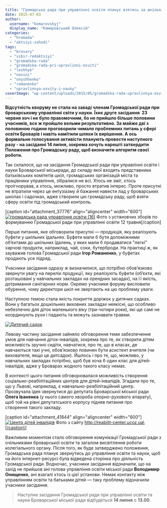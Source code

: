 ```yaml
---
title: "Громадська рада при управлінні освіти планує взятись за шкільні буфети та доріжки у садочках"
date: 2015-07-03
author: 
  username: "komarovskyj"
  display_name: "Комаровський Олексій"
categories: 
  - "hromada"
  - "aktsiyi-zahodi"
tags: 
  - "brovary"
  - "vibir-redaktsiyi"
  - "gromadska-rada"
  - "gromadska-rada-pri-upravlinni-osviti"
  - "leshhyk"
  - "novini"
  - "onyshhenko"
  - "romanenko"
  - "upravlinnya-osvity-i-nauky"
coverImage: "wp-content/uploads/2015/05/gromadska-rada-upravlinnya-osviti-2.jpg"
---
```


**Відсутність кворуму не стала на заваді членам Громадської ради при броварському управлінні світи у науки. Їхнє друге засідання  23 червня хоч і не було правомочним, бо не прийшло більше половини учасників, все ж пройшло вельми результативно. За майже дві з половиною години проговорили чимало проблемних питань у сфері освіти Броварів і навіть намітили шляхи їх вирішення. А ось формальне голосування активісти планують провести наступного разу - на засіданні 14 липня, зокрема хочуть нарешті затвердити Положення про Громадську раду, щоб визначити алгоритм своєї роботи.**

Так склалося, що на засідання Громадської ради при управлінні освіти і науки Броварської міськради, до складу якої входять представники батьківських комітетів шкіл, громадських організацій міста та працівники управління, зібралися не всі. Хтось не зміг, хтось проігнорував, а хтось, можливо, просто втратив інтерес. Проте присутні не втратили через це ентузіазму й бажання навести лад у броварських школах і садочках, адже створили цю громадську раду, щоб взяти сферу освіти під громадський контроль.

\[caption id="attachment\_37776" align="aligncenter" width="600"\][![громадська рада управління освіти (16)](https://mpz.brovary.org/wp-content/uploads/2015/05/gromadska-rada-upravlinnya-osviti-16.jpg)](https://mpz.brovary.org/wp-content/uploads/2015/05/gromadska-rada-upravlinnya-osviti-16.jpg) Фото з установчих зборів по формуванню Громадської ради при управлінні освіти 12 травня\[/caption\]

Перше питання, яке обговорили присутні — продукція, яку реалізують буфети у шкільних їдальнях. Буфети мали б бути допоміжними об’єктами до шкільних їдалень, у яких мали б продаватися "легкі" харчові продукти, наприклад, чай, соки, бутерброди. На практиці ж, як зауважив голова Громадської ради **Ігор Романенко**, у буфетах продають усе підряд.

Учасники засідання одразу ж визначилися, що потрібно обов’язково звернути увагу на перелік продукції, яку реалізують буфети (об’єкти, які розташовані у навчальних закладах на орендних засадах), на її якість, дотримання санітарних норм. Окремо учасники форуму висловили обурення, чому директори шкіл не звертають на цю проблему уваги.

Наступною темою стала якість покриття доріжок у дитячих садках. Вони у багатьох дошкільних виховних закладах неякісні, що особливо небезпечно для діток маленького віку (три-чотири роки), які ще самі не координують рухи і падають та можуть зазнавати травми.

[![Дитячий садок](https://mpz.brovary.org/wp-content/uploads/2015/07/Dytyachyj-sadok-.jpg)](https://mpz.brovary.org/wp-content/uploads/2015/07/Dytyachyj-sadok-.jpg)

Левову частину засідання зайняло обговорення теми забезпечення умов для навчання діток-інвалідів, зокрема про те, як створити дітям можливість зручно сидіти, навчатися, про те, що в класах, де навчаються такі учні, обов’язково повинен бути асистент вчителя (чи вихователя, якщо це дитсадок). Йшлось і про те, що, можливо, у навчальних закладах потрібно, щоб був хоча б один клас для дітей-інвалідів, адже у Броварах жодного такого класу немає.

В контексті цього питання обговорювалася можливість створення соціально-реабілітаційних центрів для дітей-інвалідів. Згадали про те, що у Львові, наприклад, є навчально-реабілітаційний центр. Прозвучала ідея звернутися до депутата Броварської міської ради **Олега Іваненка** (у нього самого хвороба опорно-рухового апарату), щоб той на рівні депутатського корпусу підняв питання про створення такого закладу.

\[caption id="attachment\_41844" align="aligncenter" width="600"\][![Центр дітей інвалідів](https://mpz.brovary.org/wp-content/uploads/2015/07/TSentr-ditej-invalidiv.jpg)](https://mpz.brovary.org/wp-content/uploads/2015/07/TSentr-ditej-invalidiv.jpg) Фото з сайту http://reabilit-center.ucoz.ua\[/caption\]

Важливим моментом стало обговорення комунікації Громадської ради з очільниками броварської освіти та загалом висвітлення роботи колегіального органу. Після того, як буде затверджено положення, Громадська рада планує звернутись до управління освіти та науки, щоб на його інтернет-ресурсі була відведена сторінка про діяльність Громадської ради. Водночас, учасники засідання відзначили, що на захід не прийшов ані голова управління освіти міської ради **Володимир Онищенко**, ані взагалі хтось із цієї установи. Немає контакту між управлінням освіти та батьками дітей — таку проблему відзначили учасники засідання.

> Наступне засідання Громадської ради при управлінні освіти та науки Броварської міської ради відбудеться **14 липня** о **13.00**.
